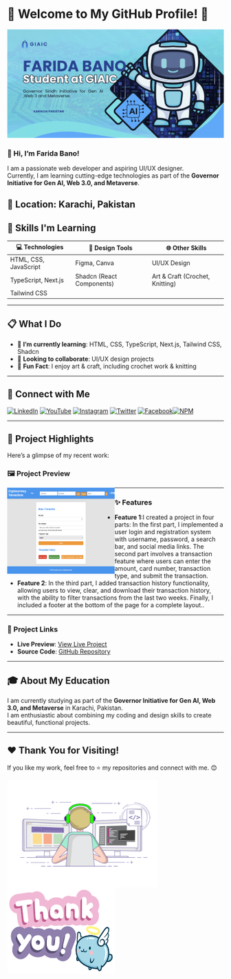 # 🌟 Welcome to My GitHub Profile! 🌟  
![logo](302.png)

### 👋 Hi, I’m **Farida Bano**!  

I am a passionate web developer and aspiring UI/UX designer.  
Currently, I am learning cutting-edge technologies as part of the **Governor Initiative for Gen AI, Web 3.0, and Metaverse**.

**📍 Location:** Karachi, Pakistan  
---
## 🧰 Skills I'm Learning  

| 💻 Technologies           | 🎨 Design Tools                   | 🌐 Other Skills                  |
|---------------------------|----------------------------------|---------------------------------|
| HTML, CSS, JavaScript     | Figma, Canva                    | UI/UX Design                    |
| TypeScript, Next.js       | Shadcn (React Components)       | Art & Craft (Crochet, Knitting) |
| Tailwind CSS              |                                  |                                 |
---

## 📋 What I Do  

- 🌱 **I’m currently learning**: HTML, CSS, TypeScript, Next.js, Tailwind CSS, Shadcn  
- 💞️ **Looking to collaborate**: UI/UX design projects  
- 🎨 **Fun Fact**: I enjoy art & craft, including crochet work & knitting  

---

## 🔗 Connect with Me

[![LinkedIn](https://img.shields.io/badge/LinkedIn-Connect-blue?logo=linkedin)](https://www.linkedin.com/in/farida-bano-1b3b282b6/) [![YouTube](https://img.shields.io/badge/YouTube-Subscribe-red?logo=youtube)](https://www.youtube.com/@artcrft1160) [![Instagram](https://img.shields.io/badge/Instagram-Follow-purple?logo=instagram)](https://www.instagram.com/yourusername)
[![Twitter](https://img.shields.io/badge/Twitter-Follow-blue?logo=twitter)](https://twitter.com/yourusername)
[![Facebook](https://img.shields.io/badge/Facebook-Like-blue?logo=facebook)](https://www.facebook.com/yourusername)[![NPM](https://img.shields.io/badge/NPM-Package-orange?logo=npm)](https://www.npmjs.com/~yourusername)

---

## 🚀 Project Highlights  

Here’s a glimpse of my recent work:  

### 🖼️ Project Preview  


<img align="left" alt="Coder GIF" height="200" width="250" src="902.png" />
  
---

### ✨ Features  
- **Feature 1**:I created a project in four parts: In the first part, I implemented a user login and registration system with username, password, a search bar, and social media links. The second part involves a transaction feature where users can enter the amount, card number, transaction type, and submit the transaction. 
- **Feature 2**: In the third part, I added transaction history functionality, allowing users to view, clear, and download their transaction history, with the ability to filter transactions from the last two weeks. Finally, I included a footer at the bottom of the page for a complete layout..    

---

### 📂 Project Links  
- **Live Preview**: [View Live Project](https://example.com)  
- **Source Code**: [GitHub Repository](https://github.com/username/repository)  

---

## 🎓 About My Education  

I am currently studying as part of the **Governor Initiative for Gen AI, Web 3.0, and Metaverse** in Karachi, Pakistan.  
I am enthusiastic about combining my coding and design skills to create beautiful, functional projects.  

---

## ❤️ Thank You for Visiting!  

If you like my work, feel free to ⭐ my repositories and connect with me. 😊  

<img align="left" alt="Coder GIF" height="250" width="350" src="farida.gif" />

<img align="left" alt="Coder GIF" height="200" width="250" src="you.gif" />



